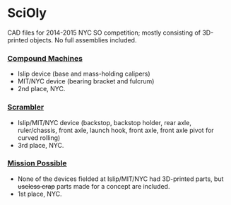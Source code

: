 # SciOly
CAD files for 2014-2015 NYC SO competition; mostly consisting of 3D-printed objects. No full assemblies included.

### [Compound Machines](http://i.imgur.com/jFUrZZx.jpg)
* Islip device (base and mass-holding calipers)
* MIT/NYC device (bearing bracket and fulcrum)
* 2nd place, NYC.

### [Scrambler](http://i.imgur.com/dM34Q4p.jpg)
* Islip/MIT/NYC device (backstop, backstop holder, rear axle, ruler/chassis, front axle, launch hook, front axle, front axle pivot for curved rolling)
* 3rd place, NYC.

### [Mission Possible](http://i.imgur.com/AcoR3iI.jpg)
* None of the devices fielded at Islip/MIT/NYC had 3D-printed parts, but ~~useless crap~~ parts made for a concept are included.
* 1st place, NYC.
